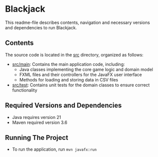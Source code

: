 # Blackjack

This readme-file describes contents, navigation and necessary versions and dependencies to run Blackjack.

## Contents

The source code is located in the [src](/src/) directory, organized as follows:

- [src/main](src/main): Contains the main application code, including:
  - Java classes implementing the core game logic and domain model
  - FXML files and their controllers for the JavaFX user interface
  - Methods for loading and storing data in CSV files
- [src/test](src/test): Contains unit tests for the domain classes to ensure correct functionality

## Required Versions and Dependencies

- Java requires version 21
- Maven required version 3.6

## Running The Project

- To run the application, run `mvn javafx:run`
